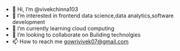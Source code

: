 - 👋 Hi, I’m @vivekchinna103
- 👀 I’m interested in frontend data science,data analytics,software development
- 🌱 I’m currently learning cloud computing
- 💞️ I’m looking to collaborate on Buliding technolgies
- 📫 How to reach me gowrivivek07@gmail.com

<!---
vivekchinna103/vivekchinna103 is a ✨ special ✨ repository because its `README.md` (this file) appears on your GitHub profile.
You can click the Preview link to take a look at your changes.
--->
